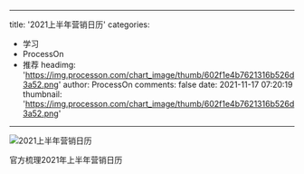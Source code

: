 
---
title: '2021上半年营销日历'
categories: 
 - 学习
 - ProcessOn
 - 推荐
headimg: 'https://img.processon.com/chart_image/thumb/602f1e4b7621316b526d3a52.png'
author: ProcessOn
comments: false
date: 2021-11-17 07:20:19
thumbnail: 'https://img.processon.com/chart_image/thumb/602f1e4b7621316b526d3a52.png'
---

<div>   
<img class="thumb" alt="2021上半年营销日历" src="https://img.processon.com/chart_image/thumb/602f1e4b7621316b526d3a52.png" referrerpolicy="no-referrer">
<p>官方梳理2021年上半年营销日历</p>  
</div>
            